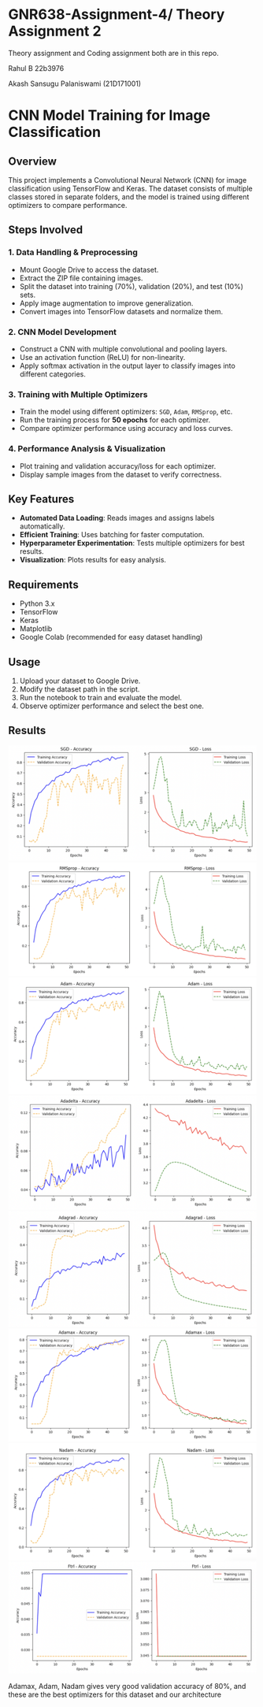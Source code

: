 # GNR638-Assignment-4/ Theory Assignment 2
Theory assignment and Coding assignment both are in this repo.

Rahul B 22b3976

Akash Sansugu Palaniswami (21D171001)


# CNN Model Training for Image Classification

## Overview
This project implements a Convolutional Neural Network (CNN) for image classification using TensorFlow and Keras. The dataset consists of multiple classes stored in separate folders, and the model is trained using different optimizers to compare performance.

## Steps Involved

### 1. Data Handling & Preprocessing
- Mount Google Drive to access the dataset.
- Extract the ZIP file containing images.
- Split the dataset into training (70%), validation (20%), and test (10%) sets.
- Apply image augmentation to improve generalization.
- Convert images into TensorFlow datasets and normalize them.

### 2. CNN Model Development
- Construct a CNN with multiple convolutional and pooling layers.
- Use an activation function (ReLU) for non-linearity.
- Apply softmax activation in the output layer to classify images into different categories.

### 3. Training with Multiple Optimizers
- Train the model using different optimizers: `SGD`, `Adam`, `RMSprop`, etc.
- Run the training process for **50 epochs** for each optimizer.
- Compare optimizer performance using accuracy and loss curves.

### 4. Performance Analysis & Visualization
- Plot training and validation accuracy/loss for each optimizer.
- Display sample images from the dataset to verify correctness.

## Key Features
- **Automated Data Loading**: Reads images and assigns labels automatically.
- **Efficient Training**: Uses batching for faster computation.
- **Hyperparameter Experimentation**: Tests multiple optimizers for best results.
- **Visualization**: Plots results for easy analysis.

## Requirements
- Python 3.x
- TensorFlow
- Keras
- Matplotlib
- Google Colab (recommended for easy dataset handling)

## Usage
1. Upload your dataset to Google Drive.
2. Modify the dataset path in the script.
3. Run the notebook to train and evaluate the model.
4. Observe optimizer performance and select the best one.

## Results
![Alt text](Screenshot%202025-03-13%20at%208.27.44%20PM.png)
![Alt text](Screenshot%202025-03-13%20at%208.27.51%20PM.png)
![Alt text](Screenshot%202025-03-13%20at%208.27.58%20PM.png)
![Alt text](Screenshot%202025-03-13%20at%208.28.05%20PM.png)
![Alt text](Screenshot%202025-03-13%20at%208.28.11%20PM.png)
![Alt text](Screenshot%202025-03-13%20at%208.28.18%20PM.png)
![Alt text](Screenshot%202025-03-13%20at%208.28.24%20PM.png)
![Alt text](Screenshot%202025-03-13%20at%208.28.29%20PM.png)

Adamax, Adam, Nadam gives very good validation accuracy of 80%, and these are the best optimizers for this dataset and our architecture



